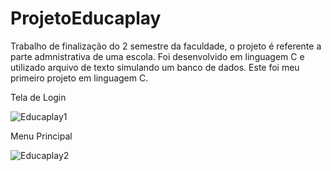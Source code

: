 # ProjetoEducaplay
Trabalho de finalização do 2 semestre da faculdade, o projeto é referente a parte admnistrativa de uma escola.
Foi desenvolvido em linguagem C e utilizado arquivo de texto simulando um banco de dados.
Este foi meu primeiro projeto em linguagem C.


Tela de Login

![Educaplay1](https://github.com/BrunoMarinhoMarques/ProjetoEducaplay/assets/127245644/3553c752-539d-4206-88ac-b901f10c5bbf)

Menu Principal

![Educaplay2](https://github.com/BrunoMarinhoMarques/ProjetoEducaplay/assets/127245644/8137988a-fa20-4dc8-91a1-19144e0fac60)

